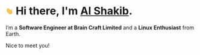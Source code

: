 # <img src="assets/wave.gif" width="20"> Hi there, I'm [Al Shakib](https://alshakib.dev).

I’m a **Software Engineer at Brain Craft Limited** and a **Linux Enthusiast** from Earth.

Nice to meet you!
